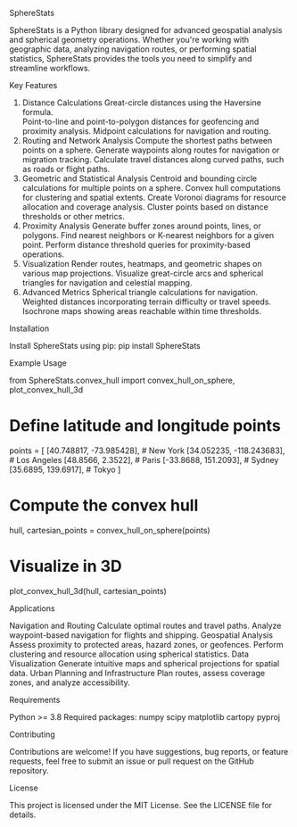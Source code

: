 SphereStats

SphereStats is a Python library designed for advanced geospatial analysis and spherical geometry operations. Whether you're working with geographic data, analyzing navigation routes, or performing spatial statistics, SphereStats provides the tools you need to simplify and streamline workflows.


Key Features

1. Distance Calculations
Great-circle distances using the Haversine formula.                                                                                                                                 
                                                                                                                                                                                Point-to-line and point-to-polygon distances for geofencing and proximity analysis.
Midpoint calculations for navigation and routing.
2. Routing and Network Analysis
Compute the shortest paths between points on a sphere.
Generate waypoints along routes for navigation or migration tracking.
Calculate travel distances along curved paths, such as roads or flight paths.
3. Geometric and Statistical Analysis
Centroid and bounding circle calculations for multiple points on a sphere.
Convex hull computations for clustering and spatial extents.
Create Voronoi diagrams for resource allocation and coverage analysis.
Cluster points based on distance thresholds or other metrics.
4. Proximity Analysis
Generate buffer zones around points, lines, or polygons.
Find nearest neighbors or K-nearest neighbors for a given point.
Perform distance threshold queries for proximity-based operations.
5. Visualization
Render routes, heatmaps, and geometric shapes on various map projections.
Visualize great-circle arcs and spherical triangles for navigation and celestial mapping.
6. Advanced Metrics
Spherical triangle calculations for navigation.
Weighted distances incorporating terrain difficulty or travel speeds.
Isochrone maps showing areas reachable within time thresholds.

Installation

Install SphereStats using pip:
pip install SphereStats

Example Usage

from SphereStats.convex_hull import convex_hull_on_sphere, plot_convex_hull_3d

# Define latitude and longitude points
points = [
    [40.748817, -73.985428],  # New York
    [34.052235, -118.243683],  # Los Angeles
    [48.8566, 2.3522],  # Paris
    [-33.8688, 151.2093],  # Sydney
    [35.6895, 139.6917],  # Tokyo
]

# Compute the convex hull
hull, cartesian_points = convex_hull_on_sphere(points)

# Visualize in 3D
plot_convex_hull_3d(hull, cartesian_points)


Applications

Navigation and Routing
Calculate optimal routes and travel paths.
Analyze waypoint-based navigation for flights and shipping.
Geospatial Analysis
Assess proximity to protected areas, hazard zones, or geofences.
Perform clustering and resource allocation using spherical statistics.
Data Visualization
Generate intuitive maps and spherical projections for spatial data.
Urban Planning and Infrastructure
Plan routes, assess coverage zones, and analyze accessibility.


Requirements

Python >= 3.8
Required packages:
numpy
scipy
matplotlib
cartopy
pyproj

Contributing

Contributions are welcome! If you have suggestions, bug reports, or feature requests, feel free to submit an issue or pull request on the GitHub repository.

License

This project is licensed under the MIT License. See the LICENSE file for details.


